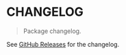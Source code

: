 # CHANGELOG

> Package changelog.

See [GitHub Releases](https://github.com/stdlib-js/stats-iter-sum/releases) for the changelog.